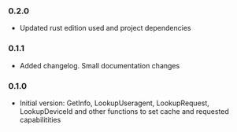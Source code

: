 ### 0.2.0
- Updated rust edition used and project dependencies

### 0.1.1
- Added changelog. Small documentation changes

### 0.1.0
- Initial version: GetInfo, LookupUseragent, LookupRequest, LookupDeviceId and other functions to set cache and requested capabilitities